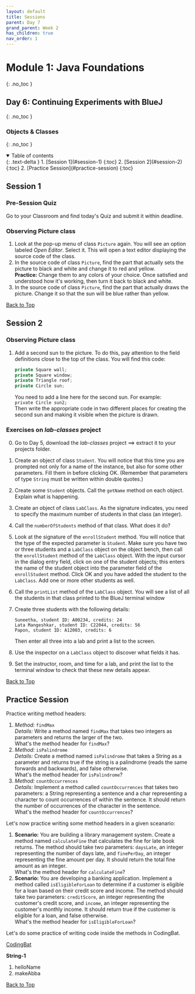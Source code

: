 ```yaml
---
layout: default
title: Sessions
parent: Day 7
grand_parent: Week 2
has_children: true
nav_order: 1
---
```


# Module 1: Java Foundations
{: .no_toc }
## Day 6: Continuing Experiments with BlueJ
{: .no_toc }
### Objects & Classes
{: .no_toc }

<details open markdown="block">
  <summary>
    Table of contents
  </summary>
  {: .text-delta }
1. [Session 1](#session-1)
   {:toc}
2. [Session 2](#session-2)
   {:toc}
2. [Practice Session](#practice-session)
   {:toc}
</details>

## Session 1

### Pre-Session Quiz

Go to your Classroom and find today's Quiz and submit it within deadline.

### Observing Picture class

1. Look at the pop-up menu of class `Picture` again. You will see an option labeled _Open Editor_. Select it. This will open a text editor displaying the source code of the class.
2. In the source code of class `Picture`, find the part that actually sets the picture to black and white and change it to red and yellow.  
   **Practice:** Change them to any colors of your choice. Once satisfied and understood how it's working, then turn it back to black and white.
3. In the source code of class `Picture`, find the part that actually draws the picture. Change it so that the sun will be blue rather than yellow.

[Back to Top](#top)

## Session 2
### Observing Picture class

1. Add a second sun to the picture. To do this, pay attention to the field definitions close to the top of the class. You will find this code:

   ```java
   private Square wall;
   private Square window;
   private Triangle roof;
   private Circle sun;
   ```

   You need to add a line here for the second sun. For example:  
   `private Circle sun2;`  
   Then write the appropriate code in two different places for creating the second sun and making it visible when the picture is drawn.

### Exercises on _lab-classes_ project

0. Go to Day 5, download the _lab-classes_ project ==> extract it to your projects folder.
1. Create an object of class `Student`. You will notice that this time you are prompted not only for a name of the instance, but also for some other parameters. Fill them in before clicking OK. (Remember that parameters of type `String` must be written within double quotes.)
2. Create some `Student` objects. Call the `getName` method on each object. Explain what is happening.
3. Create an object of class `LabClass`. As the signature indicates, you need to specify the maximum number of students in that class (an integer).
4. Call the `numberOfStudents` method of that class. What does it do?
5. Look at the signature of the `enrollStudent` method. You will notice that the type of the expected parameter is `Student`. Make sure you have two or three students and a `LabClass` object on the object bench, then call the `enrollStudent` method of the `LabClass` object. With the input cursor in the dialog entry field, click on one of the student objects; this enters the name of the student object into the parameter field of the `enrollStudent` method. Click OK and you have added the student to the `LabClass`. Add one or more other students as well.
6. Call the `printList` method of the `LabClass` object. You will see a list of all the students in that class printed to the BlueJ terminal window
7. Create three students with the following details:

   ```
   Suneetha, student ID: A00234, credits: 24
   Lata Mangeshkar, student ID: C22044, credits: 56
   Papon, student ID: A12003, credits: 6
   ```

   Then enter all three into a lab and print a list to the screen.

8. Use the inspector on a `LabClass` object to discover what fields it has.
9. Set the instructor, room, and time for a lab, and print the list to the terminal window to check that these new details appear.

[Back to Top](#top)

## Practice Session

Practice writing method headers:

1. *Method:* `findMax`  
   *Details:* Write a method named `findMax` that takes two integers as parameters and returns the larger of the two.  
   What's the method header for `findMax`?
2. *Method:* `isPalindrome`  
   *Details:* Create a method named `isPalindrome` that takes a String as a parameter and returns true if the string is a palindrome (reads the same forwards and backwards), and false otherwise.  
   What's the method header for `isPalindrome`?
3. *Method:* `countOccurrences`  
   *Details:* Implement a method called `countOccurrences` that takes two parameters: a String representing a sentence and a char representing a character to count occurrences of within the sentence. It should return the number of occurrences of the character in the sentence.  
   What's the method header for `countOccurrences`?

Let's now practice writing some method headers in a given sceanario:

1. **Scenario:** You are building a library management system. Create a method named `calculateFine` that calculates the fine for late book returns. The method should take two parameters: `daysLate`, an integer representing the number of days late, and `finePerDay`, an integer representing the fine amount per day. It should return the total fine amount as an integer.  
   What's the method header for `calculateFine`?
2. **Scenario:** You are developing a banking application. Implement a method called `isEligibleForLoan` to determine if a customer is eligible for a loan based on their credit score and income. The method should take two parameters: `creditScore`, an integer representing the customer's credit score, and `income`, an integer representing the customer's monthly income. It should return true if the customer is eligible for a loan, and false otherwise.  
   What's the method header for `isEligibleForLoan`?

Let's do some practice of writing code inside the methods in CodingBat.

[CodingBat](https://www.codingbat.com)

**String-1**  
1. helloName
2. makeAbba

[Back to Top](#top)

